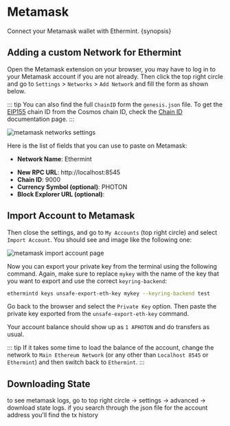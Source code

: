 <!--
order: 2
-->

# Metamask

Connect your Metamask wallet with Ethermint. {synopsis}

## Adding a custom Network for Ethermint

Open the Metamask extension on your browser, you may have to log in to your Metamask account if you
are not already. Then click the top right circle and go to `Settings` > `Networks` > `Add
Network` and fill the form as shown below.

::: tip
You can also find the full `ChainID` form the `genesis.json` file. To get the
[EIP155](https://github.com/ethereum/EIPs/blob/master/EIPS/eip-155.md) chain ID from the Cosmos
chain ID, check the [Chain ID](./../../basics/chain_id) documentation page.
:::

![metamask networks settings](./../img/metamask_network_settings.png)

Here is the list of fields that you can use to paste on Metamask:

- **Network Name**: Ethermint
<!-- TODO: add RPC URL -->
- **New RPC URL**: http://localhost:8545
- **Chain ID**: 9000
- **Currency Symbol (optional)**: PHOTON
- **Block Explorer URL (optional)**:

## Import Account to Metamask

Then close the settings, and go to `My Accounts` (top right circle) and select `Import Account`. You should see and image like the following one:

![metamask import account page](./../img/metamask_import.png)

Now you can export your private key from the terminal using the following command. Again, make sure
to replace `mykey` with the name of the key that you want to export and use the correct `keyring-backend`:

```bash
ethermintd keys unsafe-export-eth-key mykey --keyring-backend test
```

Go back to the browser and select the `Private Key` option. Then paste the private key exported from
the `unsafe-export-eth-key` command.

Your account balance should show up as `1 APHOTON` and do transfers as usual.

::: tip
If it takes some time to load the balance of the account, change the network to `Main Ethereum
Network` (or any other than `Localhost 8545` or `Ethermint`) and then switch back to `Ethermint`.
:::

## Downloading State

to see metamask logs, go to top right circle -> settings -> advanced -> download state logs. if you search through the json file for the account address you'll find the tx history
